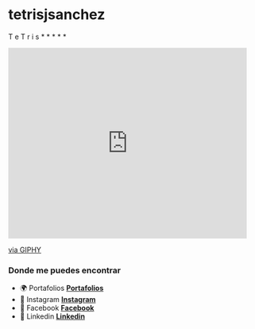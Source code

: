 # tetrisjsanchez

T
e
T
r
i
s 
* 
*
*
*
*

<iframe src="https://giphy.com/embed/26uf1VGKiJqZjItXi" width="480" height="384" frameBorder="0" class="giphy-embed" allowFullScreen></iframe><p><a href="https://giphy.com/gifs/linarf-26uf1VGKiJqZjItXi">via GIPHY</a></p>


### Donde me puedes encontrar

* :earth_africa: Portafolios **[Portafolios](https://jairosanchez.es/)** 
* :calling: Instagram **[Instagram](https://www.instagram.com/designyou_official/?hl=es)**
* :book: Facebook **[Facebook](https://www.facebook.com/jairosanh)** 
* :blue_heart: Linkedin  **[Linkedin](https://www.linkedin.com/in/jairo-s%C3%A1nchez-64416a12b/)** 
